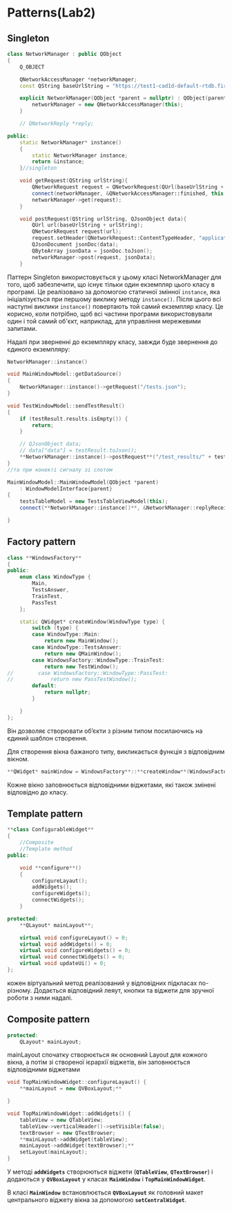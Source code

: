 # Patterns(Lab2)

## **Singleton**

```cpp
class NetworkManager : public QObject
{
    Q_OBJECT

    QNetworkAccessManager *networkManager;
    const QString baseUrlString = "https://test1-cad1d-default-rtdb.firebaseio.com";

    explicit NetworkManager(QObject *parent = nullptr) : QObject(parent){
        networkManager = new QNetworkAccessManager(this);
    }

    // QNetworkReply *reply;

public:    
    static NetworkManager* instance()
    {
        static NetworkManager instance;
        return &instance;
    }//singleton

    void getRequest(QString urlString){
        QNetworkRequest request = QNetworkRequest(QUrl(baseUrlString + urlString));
        connect(networkManager, &QNetworkAccessManager::finished, this, &NetworkManager::requestFinished);
        networkManager->get(request);
    }

    void postRequest(QString urlString, QJsonObject data){
        QUrl url(baseUrlString + urlString);
        QNetworkRequest request(url);
        request.setHeader(QNetworkRequest::ContentTypeHeader, "application/json");
        QJsonDocument jsonDoc(data);
        QByteArray jsonData = jsonDoc.toJson();
        networkManager->post(request, jsonData);
    }
```

Паттерн Singleton використовується у цьому класі NetworkManager для того, щоб забезпечити, що існує тільки один екземпляр цього класу в програмі. Це реалізовано за допомогою статичної змінної `instance`, яка ініціалізується при першому виклику методу `instance()`. Після цього всі наступні виклики `instance()` повертають той самий екземпляр класу. Це корисно, коли потрібно, щоб всі частини програми використовували один і той самий об'єкт, наприклад, для управління мережевими запитами.

Надалі при зверненні до екземпляру класу, завжди буде звернення до єдиного екземпляру:

```cpp
NetworkManager::instance()
```

```cpp
void MainWindowModel::getDataSource()
{
    NetworkManager::instance()->getRequest("/tests.json");
}

void TestWindowModel::sendTestResult()
{
    if (testResult.results.isEmpty()) {
        return;
    }

    // QJsonObject data;
    // data["data"] = testResult.toJson();
    **NetworkManager::instance()->postRequest**("/test_results/" + testResult.name + "/results.json", testResult.toJson());
}
//та при конекті сигналу зі слотом 

MainWindowModel::MainWindowModel(QObject *parent)
    : WindowModelInterface{parent}
{
    testsTableModel = new TestsTableViewModel(this);
    connect(**NetworkManager::instance()**, &NetworkManager::replyReceived, this, &MainWindowModel::onDataReceived);

}
```

## **Factory pattern**

```cpp
class **WindowsFactory**
{
public:
    enum class WindowType {
        Main,
        TestsAnswer,
        TrainTest,
        PassTest
    };

    static QWidget* createWindow(WindowType type) {
        switch (type) {
        case WindowType::Main:
            return new MainWindow();
        case WindowType::TestsAnswer:
            return new QMainWindow();
        case WindowsFactory::WindowType::TrainTest:
            return new TestWindow();
//        case WindowsFactory::WindowType::PassTest:
//            return new PassTestWindow();
        default:
            return nullptr;
        }

    }
};
```

Він дозволяє створювати об’єкти з різним типом посилаючись на єдиний шаблон створення.

Для створення вікна бажаного типу, викликається функція з відповідним вікном.

```cpp
**QWidget* mainWindow = WindowsFactory**::**createWindow**(WindowsFactory::WindowType::Main);
```

Кожне вікно заповнюється відповідними віджетами, які також змінені відповідно до класу.

## **Template pattern**

 

```cpp
**class ConfigurableWidget**
{
    //Composite
    //Template method
public:

    void **configure**()
    {
        configureLayaut();
        addWidgets();
        configureWidgets();
        connectWidgets();
    }

protected:
    **QLayout* mainLayout**;

    virtual void configureLayaut() = 0;
    virtual void addWidgets() = 0;
    virtual void configureWidgets() = 0;
    virtual void connectWidgets() = 0;
    virtual void updateUi() = 0;
};

```

кожен віртуальний метод реалізований у відповідних підкласах по-різному. Додається відповідний леяут, кнопки та віджети для зручної роботи з ними надалі.

## **Composite pattern**

```cpp
protected:
    QLayout* mainLayout;
```

mainLayout спочатку створюється як основний Layout для кожного вікна, а потім зі створеної ієрархії віджетів, він заповнюється відповідними віджетами

```cpp
void TopMainWindowWidget::configureLayaut() {
    **mainLayout = new QVBoxLayout;**

}

void TopMainWindowWidget::addWidgets() {
    tableView = new QTableView;
    tableView->verticalHeader()->setVisible(false);
    textBrowser = new QTextBrowser;
    **mainLayout->addWidget(tableView);
    mainLayout->addWidget(textBrowser);**
    setLayout(mainLayout);
}
```

У методі **`addWidgets`** створюються віджети (**`QTableView`**, **`QTextBrowser`**) і додаються у **`QVBoxLayout`** у класах **`MainWindow`** і **`TopMainWindowWidget`**.

В класі **`MainWindow`** встановлюється **`QVBoxLayout`** як головний макет центрального віджету вікна за допомогою **`setCentralWidget`**.